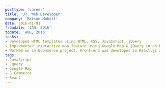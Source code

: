 ```yaml
---
posttype: 'career'
title: 'Jr. Web Developer'
company: 'Maison Mahdil'
date: 2016-01-01
fromdate: 'JAN, 2016'
todate: 'AUG, 2016'
tasks:
- Developed HTML templates using HTML, CSS, JavaScript, jQuery
- Implemented interactive map feature using Google Map & jQuery in an Ecommerce application
- Worked on an Ecommerce project. Front-end was developed in React.js and back-end in Django
tags:
- JavaScript
- Jquery
- Google Map
- E-Commerce
- React
---
```


